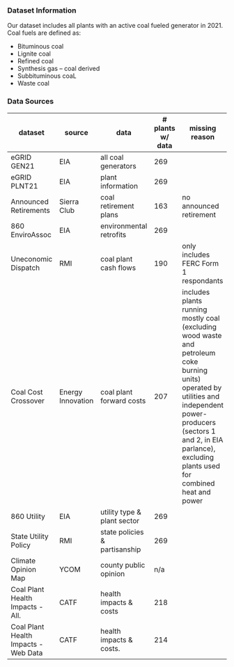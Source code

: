 ### **Dataset Information**

Our dataset includes all plants with an active coal fueled generator in 2021. Coal fuels are defined as:
  - Bituminous coal
  - Lignite coal
  - Refined coal
  - Synthesis gas – coal derived
  - Subbituminous coaL
  - Waste coal

### **Data Sources**

|dataset               |source      |data                   |# plants w/ data  |missing reason         |% coal capacity           |
|----------------------|------------|-----------------------|------------------|-----------------------|--------------------------|
|eGRID GEN21           |EIA         |all coal generators    |269               |                       |                          |
|eGRID PLNT21          |EIA         |plant information      |269               |                       |                          |
|Announced Retirements |Sierra Club |coal retirement plans  |163               |no announced retirement|40.60%                    |
|860 EnviroAssoc       |EIA         |environmental retrofits|269               |                       |                          |
|Uneconomic Dispatch   |RMI         |coal plant cash flows  |190               |only includes FERC Form 1 respondants    |89.73%  |
|Coal Cost Crossover   |Energy Innovation|coal plant forward costs|207         |includes plants running mostly coal (excluding wood waste and petroleum coke burning units) operated by utilities and independent power-producers (sectors 1 and 2, in EIA parlance), excluding plants used for combined heat and power |95.86%|
|860 Utility           |EIA         |utility type & plant sector|269               |                       |                          |
|State Utility Policy  |RMI         |state policies & partisanship|269             |                       |                          |
|Climate Opinion Map   |YCOM        |county public opinion  |n/a               |                       |                          |
|Coal Plant Health Impacts - All.    |CATF     |health impacts & costs |218               |                       |97.16%                          |
|Coal Plant Health Impacts - Web Data|CATF|health impacts & costs.     |214               |                       |96.57%                          |


